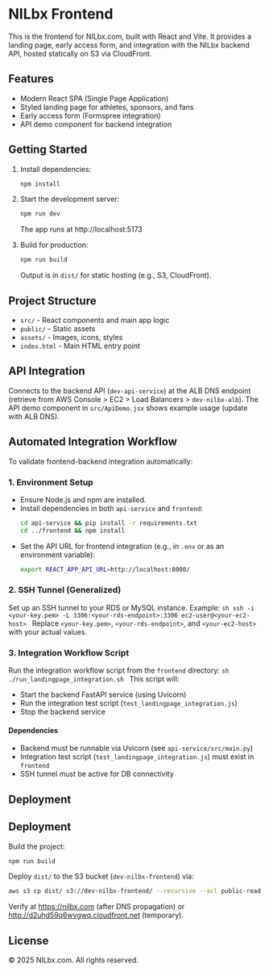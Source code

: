 
# NILbx Frontend

This is the frontend for NILbx.com, built with React and Vite. It provides a landing page, early access form, and integration with the NILbx backend API, hosted statically on S3 via CloudFront.

## Features
- Modern React SPA (Single Page Application)
- Styled landing page for athletes, sponsors, and fans
- Early access form (Formspree integration)
- API demo component for backend integration

## Getting Started
1. Install dependencies:
	```sh
	npm install
	```
2. Start the development server:
	```sh
	npm run dev
	```
	The app runs at http://localhost:5173

3. Build for production:
	```sh
	npm run build
	```
	Output is in `dist/` for static hosting (e.g., S3, CloudFront).

## Project Structure
- `src/` - React components and main app logic
- `public/` - Static assets
- `assets/` - Images, icons, styles
- `index.html` - Main HTML entry point

## API Integration
Connects to the backend API (`dev-api-service`) at the ALB DNS endpoint (retrieve from AWS Console > EC2 > Load Balancers > `dev-nilbx-alb`).
The API demo component in `src/ApiDemo.jsx` shows example usage (update with ALB DNS).


## Automated Integration Workflow
To validate frontend-backend integration automatically:

### 1. Environment Setup
- Ensure Node.js and npm are installed.
- Install dependencies in both `api-service` and `frontend`:
	```sh
	cd api-service && pip install -r requirements.txt
	cd ../frontend && npm install
	```
- Set the API URL for frontend integration (e.g., in `.env` or as an environment variable):
	```sh
	export REACT_APP_API_URL=http://localhost:8000/
	```

### 2. SSH Tunnel (Generalized)
Set up an SSH tunnel to your RDS or MySQL instance. Example:
	```sh
	ssh -i <your-key.pem> -L 3306:<your-rds-endpoint>:3306 ec2-user@<your-ec2-host>
	```
Replace `<your-key.pem>`, `<your-rds-endpoint>`, and `<your-ec2-host>` with your actual values.

### 3. Integration Workflow Script
Run the integration workflow script from the `frontend` directory:
	```sh
	./run_landingpage_integration.sh
	```
This script will:
- Start the backend FastAPI service (using Uvicorn)
- Run the integration test script (`test_landingpage_integration.js`)
- Stop the backend service

#### Dependencies
- Backend must be runnable via Uvicorn (see `api-service/src/main.py`)
- Integration test script (`test_landingpage_integration.js`) must exist in `frontend`
- SSH tunnel must be active for DB connectivity

## Deployment

## Deployment
Build the project:
```sh
npm run build
```
Deploy `dist/` to the S3 bucket (`dev-nilbx-frontend`) via:
```sh
aws s3 cp dist/ s3://dev-nilbx-frontend/ --recursive --acl public-read
```
Verify at https://nilbx.com (after DNS propagation) or http://d2uhd59q6wvgwq.cloudfront.net (temporary).

## License
© 2025 NILbx.com. All rights reserved.
